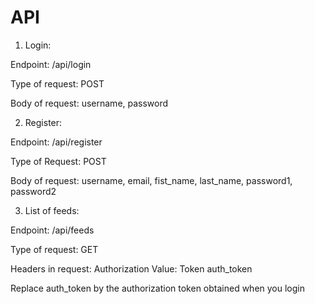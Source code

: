 # API
1. Login:

  Endpoint: /api/login

  Type of request: POST

  Body of request: username, password


2. Register:

  Endpoint: /api/register

  Type of Request: POST

  Body of request: username, email, fist_name, last_name, password1, password2


3. List of feeds:

  Endpoint: /api/feeds

  Type of request: GET

  Headers in request: Authorization Value: Token auth_token

Replace auth_token by the authorization token obtained when you login


